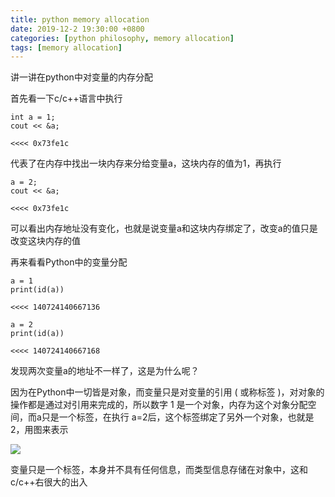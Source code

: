 ```yaml
---
title: python memory allocation
date: 2019-12-2 19:30:00 +0800
categories: [python philosophy, memory allocation]
tags: [memory allocation]
---
```

讲一讲在python中对变量的内存分配

首先看一下c/c++语言中执行
```
int a = 1;
cout << &a;

<<<< 0x73fe1c
```
代表了在内存中找出一块内存来分给变量a，这块内存的值为1，再执行
```
a = 2;
cout << &a;

<<<< 0x73fe1c
```
可以看出内存地址没有变化，也就是说变量a和这块内存绑定了，改变a的值只是改变这块内存的值

再来看看Python中的变量分配
```
a = 1
print(id(a))

<<<< 140724140667136

a = 2
print(id(a))

<<<< 140724140667168
```
发现两次变量a的地址不一样了，这是为什么呢？

因为在Python中一切皆是对象，而变量只是对变量的引用 ( 或称标签 )，对对象的操作都是通过对引用来完成的，所以数字 1 是一个对象，内存为这个对象分配空间，而a只是一个标签，在执行 a=2后，这个标签绑定了另外一个对象，也就是2，用图来表示

![](https://img-blog.csdnimg.cn/20191202220917450.png?x-oss-process=image/watermark,type_ZmFuZ3poZW5naGVpdGk,shadow_10,text_aHR0cHM6Ly9ibG9nLmNzZG4ubmV0L2xhbmNlbG90MDkwMg==,size_16,color_FFFFFF,t_70)

变量只是一个标签，本身并不具有任何信息，而类型信息存储在对象中，这和c/c++右很大的出入
